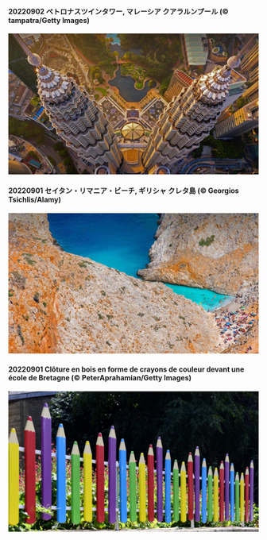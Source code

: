 #### 20220902 ペトロナスツインタワー, マレーシア クアラルンプール (© tampatra/Getty Images)

![](20220902_MalaysiaTwinTowers_1920x1080.jpg)

#### 20220901 セイタン・リマニア・ビーチ, ギリシャ クレタ島 (© Georgios Tsichlis/Alamy)

![](20220901_SeitanLimania_1920x1080.jpg)

#### 20220901 Clôture en bois en forme de crayons de couleur devant une école de Bretagne (© PeterAprahamian/Getty Images)

![](20220901_LearningTime_1920x1080.jpg)

